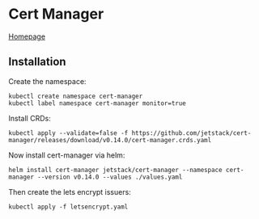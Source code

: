 # Cert Manager

[Homepage](https://cert-manager.io/)

## Installation

Create the namespace:

``` shell
kubectl create namespace cert-manager
kubectl label namespace cert-manager monitor=true
```

Install CRDs:

``` shell
kubectl apply --validate=false -f https://github.com/jetstack/cert-manager/releases/download/v0.14.0/cert-manager.crds.yaml

```

Now install cert-manager via helm:

``` shell
helm install cert-manager jetstack/cert-manager --namespace cert-manager --version v0.14.0 --values ./values.yaml
```

Then create the lets encrypt issuers:

``` shell
kubectl apply -f letsencrypt.yaml
```

